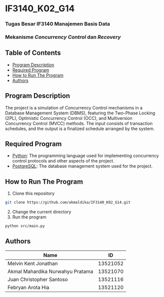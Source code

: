 # IF3140_K02_G14
### **Tugas Besar IF3140 Manajemen Basis Data**
### **Mekanisme *Concurrency Control* dan *Recovery***


## **Table of Contents**
* [Program Description](#program-description)
* [Required Program](#required-program)
* [How to Run The Program](#how-to-run-the-program)
* [Authors](#authors)

## **Program Description**
The project is a simulation of Concurrency Control mechanisms in a Database Management System (DBMS), featuring the Two-Phase Locking (2PL), Optimistic Concurrency Control (OCC), and Multiversion Concurrency Control (MVCC) methods. The input consists of transaction schedules, and the output is a finalized schedule arranged by the system.

## **Required Program**
- [Python](https://www.python.org/): The programming language used for implementing concurrency control protocols and other aspects of the project.
- [PostgreSQL](https://www.postgresql.org/): The database management system used for the project.


## **How to Run The Program**

1. Clone this repository
```sh
git clone https://github.com/akmaldika/IF3140_K02_G14.git
```

2. Change the current directory 
3. Run the program
```sh
python src/main.py
```


## **Authors**
| Name                                | ID       |
|-------------------------------------|----------|
| Melvin Kent Jonathan                | 13521052 |
| Akmal Mahardika Nurwahyu Pratama    | 13521070 |
| Juan Christopher Santoso            | 13521116 |
| Febryan Arota Hia                   | 13521120 |


